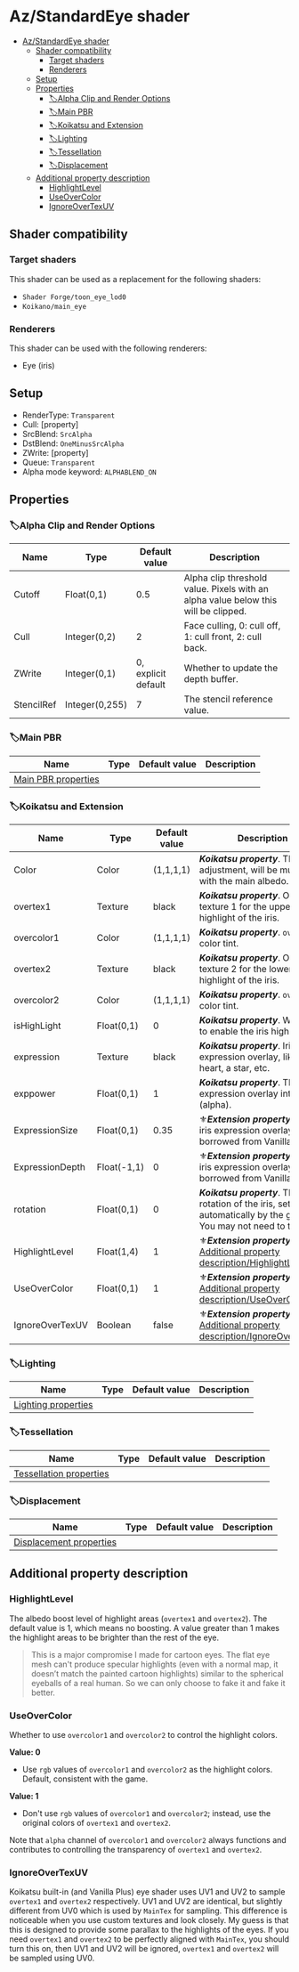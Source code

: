 # Az/StandardEye shader

- [Az/StandardEye shader](#azstandardeye-shader)
  - [Shader compatibility](#shader-compatibility)
    - [Target shaders](#target-shaders)
    - [Renderers](#renderers)
  - [Setup](#setup)
  - [Properties](#properties)
    - [🏷️Alpha Clip and Render Options](#️alpha-clip-and-render-options)
    - [🏷️Main PBR](#️main-pbr)
    - [🏷️Koikatsu and Extension](#️koikatsu-and-extension)
    - [🏷️Lighting](#️lighting)
    - [🏷️Tessellation](#️tessellation)
    - [🏷️Displacement](#️displacement)
  - [Additional property description](#additional-property-description)
    - [HighlightLevel](#highlightlevel)
    - [UseOverColor](#useovercolor)
    - [IgnoreOverTexUV](#ignoreovertexuv)

## Shader compatibility
### Target shaders
This shader can be used as a replacement for the following shaders:
- `Shader Forge/toon_eye_lod0`
- `Koikano/main_eye`

### Renderers
This shader can be used with the following renderers:
- Eye (iris)

## Setup
- RenderType: `Transparent`
- Cull: [property]
- SrcBlend: `SrcAlpha`
- DstBlend: `OneMinusSrcAlpha`
- ZWrite: [property]
- Queue: `Transparent`
- Alpha mode keyword: `ALPHABLEND_ON`

## Properties
### 🏷️Alpha Clip and Render Options
| Name       | Type           | Default value       | Description                                                                        |
| ---------- | -------------- | ------------------- | ---------------------------------------------------------------------------------- |
| Cutoff     | Float(0,1)     | 0.5                 | Alpha clip threshold value. Pixels with an alpha value below this will be clipped. |
| Cull       | Integer(0,2)   | 2                   | Face culling, 0: cull off, 1: cull front, 2: cull back.                            |
| ZWrite     | Integer(0,1)   | 0, explicit default | Whether to update the depth buffer.                                                |
| StencilRef | Integer(0,255) | 7                   | The stencil reference value.                                                       |

### 🏷️Main PBR
| Name                                          | Type | Default value | Description |
| --------------------------------------------- | ---- | ------------- | ----------- |
| [Main PBR properties](main_pbr_properties.md) |      |               |             |

### 🏷️Koikatsu and Extension
| Name            | Type        | Default value | Description                                                                                                     |
| --------------- | ----------- | ------------- | --------------------------------------------------------------------------------------------------------------- |
| Color           | Color       | (1,1,1,1)     | ***Koikatsu property***. The color adjustment, will be multiplied with the main albedo.                         |
| overtex1        | Texture     | black         | ***Koikatsu property***. Over texture 1 for the upper highlight of the iris.                                    |
| overcolor1      | Color       | (1,1,1,1)     | ***Koikatsu property***. `overtex1` color tint.                                                                 |
| overtex2        | Texture     | black         | ***Koikatsu property***. Over texture 2 for the lower highlight of the iris.                                    |
| overcolor2      | Color       | (1,1,1,1)     | ***Koikatsu property***. `overtex2` color tint.                                                                 |
| isHighLight     | Float(0,1)  | 0             | ***Koikatsu property***. Whether to enable the iris highlight.                                                  |
| expression      | Texture     | black         | ***Koikatsu property***. Iris expression overlay, like a heart, a star, etc.                                    |
| exppower        | Float(0,1)  | 1             | ***Koikatsu property***. The iris expression overlay intensity (alpha).                                         |
| ExpressionSize  | Float(0,1)  | 0.35          | ⚜️***Extension property***. The iris expression overlay size, borrowed from Vanilla Plus.                        |
| ExpressionDepth | Float(-1,1) | 0             | ⚜️***Extension property***. The iris expression overlay depth, borrowed from Vanilla Plus.                       |
| rotation        | Float(0,1)  | 0             | ***Koikatsu property***. The rotation of the iris, set automatically by the game. You may not need to touch it. |
| HighlightLevel  | Float(1,4)  | 1             | ⚜️***Extension property***. See [Additional property description/HighlightLevel](#highlightlevel).               |
| UseOverColor    | Float(0,1)  | 1             | ⚜️***Extension property***. See [Additional property description/UseOverColor](#useovercolor).                   |
| IgnoreOverTexUV | Boolean     | false         | ⚜️***Extension property***. See [Additional property description/IgnoreOverTexUV](#ignoreovertexuv).             |

### 🏷️Lighting
| Name                                          | Type | Default value | Description |
| --------------------------------------------- | ---- | ------------- | ----------- |
| [Lighting properties](lighting_properties.md) |      |               |             |

### 🏷️Tessellation
| Name                                                  | Type | Default value | Description |
| ----------------------------------------------------- | ---- | ------------- | ----------- |
| [Tessellation properties](tessellation_properties.md) |      |               |             |

### 🏷️Displacement
| Name                                                  | Type | Default value | Description |
| ----------------------------------------------------- | ---- | ------------- | ----------- |
| [Displacement properties](displacement_properties.md) |      |               |             |

## Additional property description
### HighlightLevel
The albedo boost level of highlight areas (`overtex1` and `overtex2`). The default value is 1, which means no boosting. A value greater than 1 makes the highlight areas to be brighter than the rest of the eye.

> This is a major compromise I made for cartoon eyes. The flat eye mesh can't produce specular highlights (even with a normal map, it doesn’t match the painted cartoon highlights) similar to the spherical eyeballs of a real human. So we can only choose to fake it and fake it better.

### UseOverColor
Whether to use `overcolor1` and `overcolor2` to control the highlight colors.

**Value: 0**
- Use `rgb` values of `overcolor1` and `overcolor2` as the highlight colors. Default, consistent with the game.

**Value: 1**
- Don't use `rgb` values of `overcolor1` and `overcolor2`; instead, use the original colors of `overtex1` and `overtex2`.

Note that `alpha` channel of `overcolor1` and `overcolor2` always functions and contributes to controlling the transparency of `overtex1` and `overtex2`.

### IgnoreOverTexUV
Koikatsu built-in (and Vanilla Plus) eye shader uses UV1 and UV2 to sample `overtex1` and `overtex2` respectively. UV1 and UV2 are identical, but slightly different from UV0 which is used by `MainTex` for sampling. This difference is noticeable when you use custom textures and look closely. My guess is that this is designed to provide some parallax to the highlights of the eyes. If you need `overtex1` and `overtex2` to be perfectly aligned with `MainTex`, you should turn this on, then UV1 and UV2 will be ignored, `overtex1` and `overtex2` will be sampled using UV0.